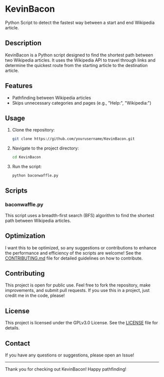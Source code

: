 # KevinBacon

Python Script to detect the fastest way between a start and end Wikipedia article.

## Description

KevinBacon is a Python script designed to find the shortest path between two Wikipedia articles. It uses the Wikipedia API to travel through links and determine the quickest route from the starting article to the destination article.

## Features

- Pathfinding between Wikipedia articles
- Skips unnecessary categories and pages (e.g., "Help:", "Wikipedia:")

## Usage

1. Clone the repository:
    ```sh
    git clone https://github.com/yourusername/KevinBacon.git
    ```
2. Navigate to the project directory:
    ```sh
    cd KevinBacon
    ```
3. Run the script:
    ```sh
    python baconwaffle.py
    ```

## Scripts

### baconwaffle.py

This script uses a breadth-first search (BFS) algorithm to find the shortest path between Wikipedia articles.

## Optimization

I want this to be optimized, so any suggestions or contributions to enhance the performance and efficiency of the scripts are welcome!
See the [CONTRIBUTING.md](CONTRIBUTING.md) file for detailed guidelines on how to contribute.

## Contributing

This project is open for public use. Feel free to fork the repository, make improvements, and submit pull requests. If you use this in a project, just credit me in the code, please!

## License

This project is licensed under the GPLv3.0 License. See the [LICENSE](LICENSE) file for details.

## Contact

If you have any questions or suggestions, please open an Issue!

---

Thank you for checking out KevinBacon! Happy pathfinding!
